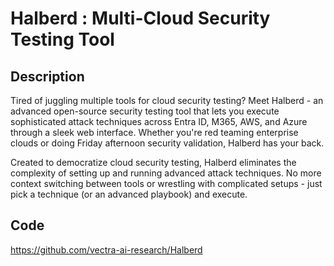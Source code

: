 # Halberd : Multi-Cloud Security Testing Tool

## Description
Tired of juggling multiple tools for cloud security testing? Meet Halberd - an advanced open-source security testing tool that lets you execute sophisticated attack techniques across Entra ID, M365, AWS, and Azure through a sleek web interface. Whether you're red teaming enterprise clouds or doing Friday afternoon security validation, Halberd has your back.

Created to democratize cloud security testing, Halberd eliminates the complexity of setting up and running advanced attack techniques. No more context switching between tools or wrestling with complicated setups - just pick a technique (or an advanced playbook) and execute.

## Code
https://github.com/vectra-ai-research/Halberd
